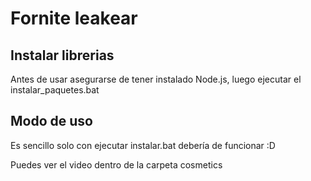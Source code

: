 
# Fornite leakear

## Instalar librerias
Antes de usar asegurarse de tener instalado Node.js, luego ejecutar el instalar_paquetes.bat

## Modo de uso
Es sencillo solo con ejecutar instalar.bat debería de funcionar :D  

Puedes ver el video dentro de la carpeta cosmetics
